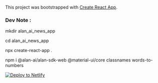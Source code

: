 This project was bootstrapped with [Create React App](https://github.com/facebook/create-react-app).

### Dev Note :

mkdir alan_ai_news_app

cd alan_ai_news_app

npx create-react-app .

npm i @alan-ai/alan-sdk-web @material-ui/core classnames words-to-numbers

[![Deploy to Netlify](https://www.netlify.com/img/deploy/button.svg)](https://app.netlify.com/start/deploy?repository=https://github.com/vicbiz/alan_ai_news_app&utm_source=github&utm_medium=nextstarter-cs&utm_campaign=devex-cs)
